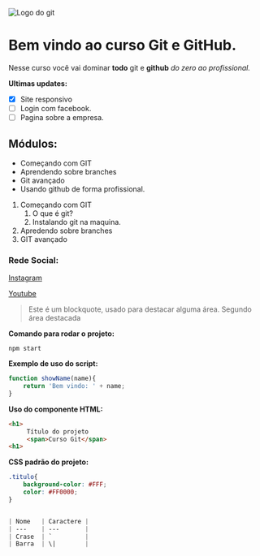 ![Logo do git](https://git-scm.com/images/logos/downloads/Git-Icon-1788C.png)

# Bem vindo ao curso Git e GitHub.
Nesse curso você vai dominar **todo** git e **github** _do zero ao profissional._


**Ultimas updates:**
- [x] Site responsivo 
- [ ] Login com facebook.
- [ ] Pagina sobre a empresa.

## Módulos:
* Começando com GIT
* Aprendendo sobre branches
* Git avançado
* Usando github de forma profissional.

1. Começando com GIT
    1. O que é git?
    2. Instalando git na maquina.
2. Apredendo sobre branches
3. GIT avançado 

### Rede Social:
[Instagram](https://www.instagram.com/)

[Youtube](https://www.youtube.com/)

>Este é um blockquote, usado para destacar alguma área.
>Segundo área destacada

**Comando para rodar o projeto:**

```
npm start
```

**Exemplo de uso do script:**
```js
function showName(name){
    return 'Bem vindo: ' + name;
}
```

**Uso do componente HTML:**
```html
<h1>
     Título do projeto
     <span>Curso Git</span>
<h1>
```

**CSS padrão do projeto:**
```css
.titulo{
    background-color: #FFF;
    color: #FF0000;
}


| Nome   | Caractere |
| ---    | ---       |
| Crase  | `         |
| Barra  | \|        |